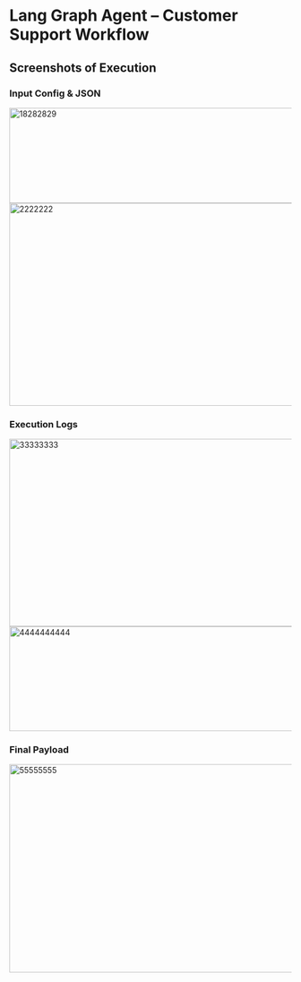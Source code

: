 # Lang Graph Agent – Customer Support Workflow

## Screenshots of Execution

### Input Config & JSON
<img width="775" height="170" alt="18282829" src="https://github.com/user-attachments/assets/7eea2ead-2240-4ff4-871f-ef2906040555" />
<img width="737" height="362" alt="2222222" src="https://github.com/user-attachments/assets/8ca08eea-7518-4e48-b4ad-941cf35dd0a9" />

### Execution Logs

<img width="746" height="335" alt="33333333" src="https://github.com/user-attachments/assets/57e7d2e5-a8f2-4edf-90b6-924a8e42313c" />
<img width="746" height="187" alt="4444444444" src="https://github.com/user-attachments/assets/d944ec3d-be0f-4c9f-bccb-4903204833ea" />

### Final Payload
<img width="749" height="372" alt="55555555" src="https://github.com/user-attachments/assets/5524c836-6817-493a-afef-af778367f8be" />

